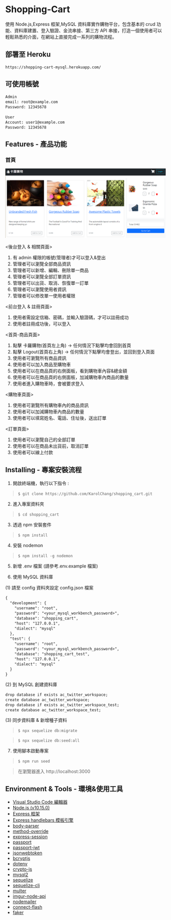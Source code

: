 # Shopping-Cart

使用 Node.js,Express 框架,MySQL 資料庫實作購物平台，包含基本的 crud 功能、資料庫建置、登入驗證、金流串接、第三方 API 串接，打造一個使用者可以輕鬆熟悉的介面，在網站上直接完成一系列的購物流程。

## 部署至 Heroku

```
https://shopping-cart-mysql.herokuapp.com/
```

## 可使用帳號

```
Admin
email: root@example.com
Password: 12345678

User
Account: user1@example.com
Password: 12345678
```

## Features - 產品功能

### 首頁

![](pictures/index.png)

<後台登入 & 相關頁面>

1. 有 admin 權限的帳號(管理者)才可以登入&登出
2. 管理者可以瀏覽全部商品資訊
3. 管理者可以新增、編輯、刪除單一商品
4. 管理者可以瀏覽全部訂單資訊
5. 管理者可以出貨、取消、恢復單一訂單
6. 管理者可以瀏覽使用者資訊
7. 管理者可以修改單一使用者權限

<前台登入 & 註冊頁面>

1. 使用者需設定信箱、密碼，並輸入驗證碼，才可以註冊成功
2. 使用者註冊成功後，可以登入

<首頁-商品頁面>

1. 點擊 卡羅購物(首頁左上角) -> 任何情況下點擊均會回到首頁
2. 點擊 Logout(首頁右上角) -> 任何情況下點擊均會登出，並回到登入頁面
3. 使用者可瀏覽所有商品資訊
4. 使用者可以加入商品至購物車
5. 使用者可以在商品頁的右側面板，看到購物車內容&總金額
6. 使用者可以在商品頁的右側面板，加減購物車內商品的數量
7. 使用者進入購物車時，會被要求登入

<購物車頁面>

1. 使用者可瀏覽所有購物車內的商品資訊
2. 使用者可以加減購物車內商品的數量
3. 使用者可以填寫姓名、電話、住址後，送出訂單

<訂單頁面>

1. 使用者可以瀏覽自己的全部訂單
2. 使用者可以在商品未出貨前，取消訂單
3. 使用者可以線上付款

## Installing - 專案安裝流程

1. 開啟終端機，執行以下指令 :

> `$ git clone https://github.com/KarolChang/shopping_cart.git`

2. 進入專案資料夾

> `$ cd shopping_cart`

3. 透過 npm 安裝套件

> `$ npm install`

4. 安裝 nodemon

> `$ npm install -g nodemon`

5. 新增 .env 檔案 (請參考.env.example 檔案)

6. 使用 MySQL 資料庫

(1) 請至 config 資料夾設定 config.json 檔案

```
{
  "development": {
    "username": "root",
    "password": "<your_mysql_workbench_password>",
    "database": "shopping_cart",
    "host": "127.0.0.1",
    "dialect": "mysql"
  },
  "test": {
    "username": "root",
    "password": "<your_mysql_workbench_password>",
    "database": "shopping_cart_test",
    "host": "127.0.0.1",
    "dialect": "mysql"
  }
}
```

(2) 到 MySQL 創建資料庫

```
drop database if exists ac_twitter_workspace;
create database ac_twitter_workspace;
drop database if exists ac_twitter_workspace_test;
create database ac_twitter_workspace_test;
```

(3) 同步資料庫 & 新增種子資料

> `$ npx sequelize db:migrate`

> `$ npx sequelize db:seed:all`

7. 使用腳本啟動專案

> `$ npm run seed`

> 在瀏覽器進入 http://localhost:3000

## Environment & Tools - 環境&使用工具

- [Visual Studio Code 編輯器](https://code.visualstudio.com/)
- [Node.js (v10.15.0)](https://nodejs.org/en/)
- [Express 框架](https://www.npmjs.com/package/express)
- [Express handlebars 模板引擎](https://www.npmjs.com/package/express-handlebars)
- [body-parser](https://www.npmjs.com/package/body-parser)
- [method-override](https://www.npmjs.com/package/method-override)
- [express-session](https://www.npmjs.com/package/express-session)
- [passport](https://www.npmjs.com/package/passport)
- [passport-jwt](https://www.npmjs.com/package/passport-jwt)
- [jsonwebtoken](https://www.npmjs.com/package/jsonwebtoken)
- [bcryptjs](https://www.npmjs.com/package/bcryptjs)
- [dotenv](https://www.npmjs.com/package/dotenv)
- [crypto-js](https://www.npmjs.com/package/crypto-js)
- [mysql2](https://www.npmjs.com/package/mysql2)
- [sequelize](https://www.npmjs.com/package/sequelize)
- [sequelize-cli](https://www.npmjs.com/package/sequelize-cli)
- [multer](https://www.npmjs.com/package/multer)
- [imgur-node-api](https://www.npmjs.com/package/imgur-node-api)
- [nodemailer](https://www.npmjs.com/package/nodemailer)
- [connect-flash](https://www.npmjs.com/package/connect-flash)
- [faker](https://www.npmjs.com/package/faker)
